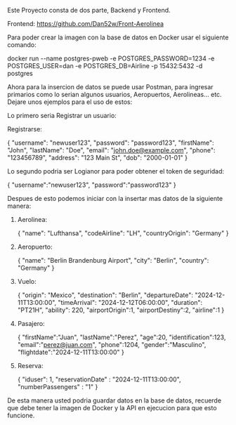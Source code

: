 Este Proyecto consta de dos parte, Backend y Frontend.

  Frontend: https://github.com/Dan52w/Front-Aerolinea

Para poder crear la imagen con la base de datos en Docker usar el siguiente comando:

  docker run --name postgres-pweb -e POSTGRES_PASSWORD=1234 -e POSTGRES_USER=dan -e POSTGRES_DB=Airline -p 15432:5432 -d postgres

Ahora para la insercion de datos se puede usar Postman, para ingresar primarios como lo serian algunos usuarios, Aeropuertos, Aerolineas... etc.
Dejare unos ejemplos para el uso de estos:

Lo primero seria Registrar un usuario:

Registrarse:
  
  {
  "username": "newuser123",
  "password": "password123",
  "firstName": "John",
  "lastName": "Doe",
  "email": "john.doe@example.com",
  "phone": "123456789",
  "address": "123 Main St",
  "dob": "2000-01-01"
  }
  
Lo segundo podria ser Logianor para poder obtener el token de seguridad:

  {
      "username":"newuser123",
      "password":"password123"
  }
  
Despues de esto podemos iniciar con la insertar mas datos de la siguiente manera:
  1. Aerolinea:

     {
        "name": "Lufthansa",
        "codeAirline": "LH",
        "countryOrigin": "Germany"
     }
     
  3. Aeropuerto:
     
     {
        "name": "Berlin Brandenburg Airport",
        "city": "Berlin",
        "country": "Germany"
     }
    
  4. Vuelo:

     {
        "origin": "Mexico",
        "destination": "Berlin",
        "departureDate": "2024-12-11T13:00:00",
        "timeArrival": "2024-12-12T06:00:00",
        "duration": "PT21H",
        "ability": 220,
        "airportOrigin":1,
        "airportDestiny":2,
        "airline":1
      }
     
  5. Pasajero:

     {
        "firstName":"Juan",
        "lastName":"Perez",
        "age":20,
        "identification":123,
        "email":"perez@juan.com",
        "phone":1204,
        "gender":"Masculino",
        "flightdate":"2024-12-11T13:00:00"
      }
     
  7. Reserva:

     {
        "iduser": 1,
        "reservationDate" : "2024-12-11T13:00:00",
        "numberPassengers" : "1"
      }
     
De esta manera usted podria guardar datos en la base de datos, recuerde que debe tener la imagen de Docker y la API en ejecucion para que esto funcione.
